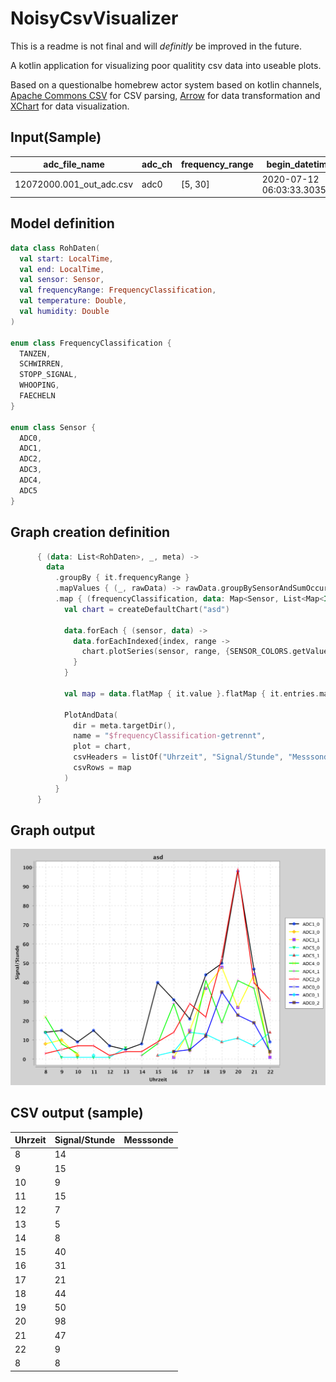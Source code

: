 # NoisyCsvVisualizer

This is a readme is not final and will *definitly* be improved in the future.

A kotlin application for visualizing poor qualitity csv data into useable plots. 

Based on a questionalbe homebrew actor system based on kotlin channels, [Apache Commons CSV](https://commons.apache.org/proper/commons-csv/) for CSV parsing, [Arrow](https://github.com/arrow-kt/arrow) for data transformation and [XChart](https://github.com/knowm/XChart) for data visualization.



## Input(Sample)
|adc_file_name           |adc_ch|frequency_range|begin_datetime_utc           |end_datetime_utc             |duration_s       |begin_i|end_i|f_signal          |f_signal_diffs_time_mean|time_accuracy      |sample_f|sig_abs_power     |umweltspaeher_id|utc_tim |utc_date  |temp_in  |humidity_in|load_cell0|load_cell1|load_cell2|gps_sync_time|gps_lat      |gps_lon       |gps__|gps_|gps_altitude|temp_out |hum_out  |temp_cpu|stm32_uuid               |load_cell0_kg|load_cell1_kg|load_cell2_kg|weight_all_kg|fio_temperature|fio_humidity|fio_pressure|fio_dewPoint|fio_windSpeed|fio_windBearing|fio_cloudCover|fio_uvIndex|fio_visibility|
|------------------------|------|---------------|-----------------------------|-----------------------------|-----------------|-------|-----|------------------|------------------------|-------------------|--------|------------------|----------------|--------|----------|---------|-----------|----------|----------|----------|-------------|-------------|--------------|-----|----|------------|---------|---------|--------|-------------------------|-------------|-------------|-------------|-------------|---------------|------------|------------|------------|-------------|---------------|--------------|-----------|--------------|
|12072000.001_out_adc.csv|adc0  |[5, 30]        |2020-07-12 06:03:33.303508992|2020-07-12 06:03:34.178714624|0.875414617203008|87     |92   |21.939020872012385|1.7227867928766143      |0.17508292344060156|5422    |113605722116.11168|15              |06:03:19|12.07.2020|33.888535|47.539276  |8405804   |8320944   |8886645   |60019        | 5227.41892 N| 01317.76349 E|1    |8   | 44.0 M     |20.135521|17.200287|74.33371|1638445892749579875966768|8405804      |8320944      |8886645      |256.1339     |10.75          |0.96        |1026.0      |10.13       |2.37         |300.0          |0.01          |0.0        |16.093        |

## Model definition

```kotlin
data class RohDaten(
  val start: LocalTime,
  val end: LocalTime,
  val sensor: Sensor,
  val frequencyRange: FrequencyClassification,
  val temperature: Double,
  val humidity: Double
)

enum class FrequencyClassification {
  TANZEN,
  SCHWIRREN,
  STOPP_SIGNAL,
  WHOOPING,
  FAECHELN
}

enum class Sensor {
  ADC0,
  ADC1,
  ADC2,
  ADC3,
  ADC4,
  ADC5
}
```
## Graph creation definition
```kotlin
      { (data: List<RohDaten>, _, meta) ->
        data
          .groupBy { it.frequencyRange }
          .mapValues { (_, rawData) -> rawData.groupBySensorAndSumOccurenceInEachHourSeperateIntoFrames() }
          .map { (frequencyClassification, data: Map<Sensor, List<Map<Int, Int>>>) ->
            val chart = createDefaultChart("asd")

            data.forEach { (sensor, data) ->
              data.forEachIndexed{index, range ->
                chart.plotSeries(sensor, range, {SENSOR_COLORS.getValue(sensor)}, index)
              }
            }

            val map = data.flatMap { it.value }.flatMap { it.entries.map { it.toPair().toList() } }

            PlotAndData(
              dir = meta.targetDir(),
              name = "$frequencyClassification-getrennt",
              plot = chart,
              csvHeaders = listOf("Uhrzeit", "Signal/Stunde", "Messsonde"),
              csvRows = map
            )
          }
      }
```
## Graph output
![Graph](https://github.com/maxmesserich93/NoisyCsvVisualizer/blob/master/SCHWIRREN-getrennt.png)
## CSV output (sample)

|Uhrzeit                 |Signal/Stunde|Messsonde|
|------------------------|-------------|---------|
|8                       |14           |         |
|9                       |15           |         |
|10                      |9            |         |
|11                      |15           |         |
|12                      |7            |         |
|13                      |5            |         |
|14                      |8            |         |
|15                      |40           |         |
|16                      |31           |         |
|17                      |21           |         |
|18                      |44           |         |
|19                      |50           |         |
|20                      |98           |         |
|21                      |47           |         |
|22                      |9            |         |
|8                       |8            |         |



